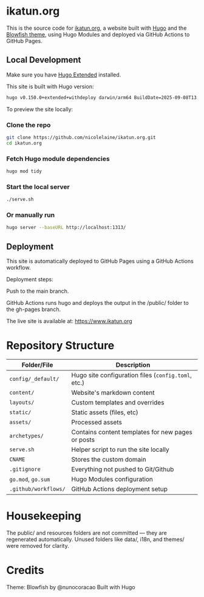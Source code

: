 # ikatun.org

This is the source code for [ikatun.org](https://www.ikatun.org), a website built with [Hugo](https://gohugo.io/) and the [Blowfish theme](https://github.com/nunocoracao/blowfish), using Hugo Modules and deployed via GitHub Actions to GitHub Pages.

## Local Development

Make sure you have [Hugo Extended](https://gohugo.io/getting-started/installing/) installed.

This site is built with Hugo version:

```bash
hugo v0.150.0+extended+withdeploy darwin/arm64 BuildDate=2025-09-08T13:01:12Z VendorInfo=brew
```

To preview the site locally:

### Clone the repo
```bash
git clone https://github.com/nicolelaine/ikatun.org.git
cd ikatun.org
```

### Fetch Hugo module dependencies
```bash
hugo mod tidy
```

### Start the local server
```bash
./serve.sh
```

### Or manually run 
```bash
hugo server --baseURL http://localhost:1313/
```

## Deployment 

This site is automatically deployed to GitHub Pages using a GitHub Actions workflow.

Deployment steps:

Push to the main branch.

GitHub Actions runs hugo and deploys the output in the /public/ folder to the gh-pages branch.

The live site is available at:
https://www.ikatun.org 

# Repository Structure

| Folder/File          | Description                                               |
| -------------------- | --------------------------------------------------------- |
| `config/_default/`   | Hugo site configuration files (`config.toml`, etc.)       |
| `content/`           | Website's markdown content                                |
| `layouts/`           | Custom templates and overrides                            |
| `static/`            | Static assets (files, etc)                                |
| `assets/`            | Processed assets                                          |
| `archetypes/`        | Contains content templates for new pages or posts         |
| `serve.sh`           | Helper script to run the site locally                     |
| `CNAME`              | Stores the custom domain                                  |
| `.gitignore`         | Everything not pushed to Git/Github                       |
| `go.mod`, `go.sum`   | Hugo Modules configuration                                |
| `.github/workflows/` | GitHub Actions deployment setup                           |

# Housekeeping

The public/ and resources folders are not committed — they are regenerated automatically.
Unused folders like data/, i18n, and themes/ were removed for clarity.

# Credits

Theme: Blowfish by @nunocoracao 
Built with Hugo
